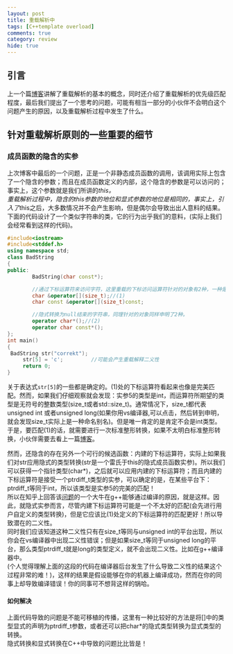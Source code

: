 ```yaml
---
layout: post
title: 重载解析中  
tags: [C++template overload]  
comments: true
category: review  
hide: true
---   
```

## 引言 
上一个篇[博客](http://myshstudy.cn/2017/10/15/%E9%87%8D%E8%BD%BD%E8%A7%A3%E6%9E%90/)讲解了重载解析的基本的概念，同时还介绍了重载解析的优先级匹配程度，最后我们提出了一个思考的问题，可能有相当一部分的小伙伴不会明白这个问题产生的原因，以及重载解析过程中发生了什么。  
## 针对重载解析原则的一些重要的细节 
### 成员函数的隐含的实参  
上次博客中最后的一个问题，正是一个非静态成员函数的调用，该调用实际上包含了一个隐含的参数；而且在成员函数定义的内部，这个隐含的参数是可以访问的；事实上，这个参数就是我们所讲的*this。  
重载解析过程中，隐含的this参数的地位和显式参数的地位是相同的，事实上，引入了*this之后，大多数情况并不会产生影响，但是偶尔会导致出出人意料的结果。下面的代码设计了一个类似字符串的类，它的行为出乎我们的意料，(实际上我们会经常看到这样的代码)。  
```C++  
#include<iostream>
#include<stddef.h>
using namespace std;
class BadString
{
public:
		BadString(char const*);

		//通过下标运算符来访问字符，这里重载的下标访问运算符针对的对象有2种，一种是对象const和非const的。
		char &operator[](size_t);//(1)
		char const &operator[](size_t)const;

		//隐式转换为null结束的字符串，同理针对的对象同样申明了2种。
		operator char*();//(2)
		operator char const*();
};
int main()
{
 BadString str("correkt");
	 str[5] = 'c';         //可能会产生重载解释二义性
	 return 0;
}  
```  
关于表达式`str[5]`的一些都是确定的。(1)处的下标运算符看起来也像是完美匹配。然而，如果我们仔细观察就会发现：实参5的类型是int，而运算符所期望的类型是无符号的整数类型(size_t或者std::size_t)。通常情况下，size_t都代表unsigned int 或者unsigned long(如果你用vs编译器,可以点击，然后转到申明，就会发现size_t实际上是一种命名别名)。但是唯一肯定的是肯定不会是int类型。于是，要匹配(1)的话，就需要进行一次标准整形转换，如果不太明白标准整形转换，小伙伴需要去看上一篇[博客](http://myshstudy.cn/2017/10/15/%E9%87%8D%E8%BD%BD%E8%A7%A3%E6%9E%90/)。  
  
然而，还隐含的存在另外一个可行的候选函数：内建的下标运算符，实际上如果我们对str应用隐式的类型转换(str是一个雷氏于this的隐式成员函数实参)。所以我们可以获得一个指针类型(char*)，之后就可以应用内建的下标运算符；而且内建的下标运算符是接受一个ptrdiff_t类型的实参，可以确定的是，在某些平台下：ptrdiff_t等同于int，所以该类型是实参5的完美的匹配！  
所以在知乎上回答该[问题](https://www.zhihu.com/question/65472610)的一个大牛在g++能够通过编译的原因，就是这样。因此，就隐式实参而言，尽管内建下标运算符可能是一个不太好的匹配(会先进行用户自定义的类型转换)，但是它应该比(1)处定义的下标运算符的匹配更好！所以导致潜在的二义性。  
同时我们应该知道这种二义性只有在size_t等同与unsigned int的平台出现，所以你会在vs编译器中出现二义性错误；但是如果size_t等同于unsigned long的平台，那么类型ptrdiff_t就是long的类型定义，就不会出现二义性。比如在g++编译器中。  
(个人觉得理解上面的这段的代码在编译器后台发生了什么导致二义性的结果这个过程非常的难！)，这样的结果是假设能够在你的机器上编译成功，然而在你的同事上却导致编译错误！你的同事可不想背这样的锅哈。  
#### 如何解决
上面代码导致的问题是不能可移植的传播，这里有一种比较好的方法是将[]中的类型显式的声明为ptrdiff_t参数，或者还可以把char*的隐式类型转换为显式类型的转换。  
隐式转换和显式转换在C++中导致的问题比比皆是！ 
  

